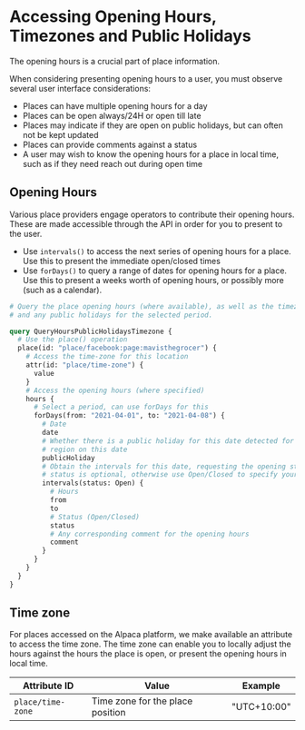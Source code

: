 # Accessing Opening Hours, Timezones and Public Holidays

The opening hours is a crucial part of place information.

When considering presenting opening hours to a user, you must observe several
user interface considerations:

- Places can have multiple opening hours for a day
- Places can be open always/24H or open till late
- Places may indicate if they are open on public holidays, but can often not be
  kept updated
- Places can provide comments against a status
- A user may wish to know the opening hours for a place in local time, such as
  if they need reach out during open time

## Opening Hours

Various place providers engage operators to contribute their opening hours.
These are made accessible through the API in order for you to present to the
user.

- Use `intervals()` to access the next series of opening hours for a place. Use
  this to present the immediate open/closed times
- Use `forDays()` to query a range of dates for opening hours for a place. Use
  this to present a weeks worth of opening hours, or possibly more (such as
  a calendar).

```graphql
# Query the place opening hours (where available), as well as the timezone
# and any public holidays for the selected period.

query QueryHoursPublicHolidaysTimezone {
  # Use the place() operation
  place(id: "place/facebook:page:mavisthegrocer") {
    # Access the time-zone for this location
    attr(id: "place/time-zone") {
      value
    }
    # Access the opening hours (where specified)
    hours {
      # Select a period, can use forDays for this
      forDays(from: "2021-04-01", to: "2021-04-08") {
        # Date
        date
        # Whether there is a public holiday for this date detected for this
        # region on this date
        publicHoliday
        # Obtain the intervals for this date, requesting the opening status
        # status is optional, otherwise use Open/Closed to specify your pref
        intervals(status: Open) {
          # Hours
          from
          to
          # Status (Open/Closed)
          status
          # Any corresponding comment for the opening hours
          comment
        }
      }
    }
  }
}
```

## Time zone

For places accessed on the Alpaca platform, we make available an attribute
to access the time zone. The time zone can enable you to locally adjust the
hours against the hours the place is open, or present the opening hours in
local time.

| Attribute ID      | Value                            | Example     |
| ----------------- | -------------------------------- | ----------- |
| `place/time-zone` | Time zone for the place position | "UTC+10:00" |
